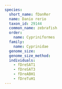 ```yaml
---
species:
  short_name: fDanRer
  name: Danio rerio
  taxon_id: 29144
  common_name: zebrafish
  order:
    name: Cypriniformes
  family:
    name: Cyprinidae
  genome_size: 
  genome_size_method:
  individuals:
    - fDreSAT1
    - fDreSAT3
    - fDreABH1
    - fDreTuH1
---
```

